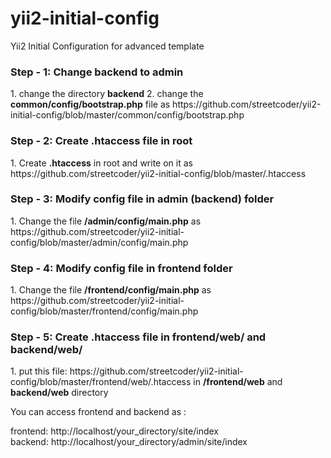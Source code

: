 # yii2-initial-config
Yii2 Initial Configuration for advanced template

<h3>Step - 1: Change backend to admin</h3>
1. change the directory <strong>backend</strong>
2. change the <strong>common/config/bootstrap.php</strong> file as https://github.com/streetcoder/yii2-initial-config/blob/master/common/config/bootstrap.php

<h3>Step - 2: Create .htaccess file in root</h3>
1. Create <strong>.htaccess</strong> in root and write on it as https://github.com/streetcoder/yii2-initial-config/blob/master/.htaccess

<h3>Step - 3: Modify config file in admin (backend) folder</h3>
1. Change the file <strong>/admin/config/main.php</strong> as https://github.com/streetcoder/yii2-initial-config/blob/master/admin/config/main.php

<h3>Step - 4: Modify config file in frontend folder</h3>
1. Change the file <strong>/frontend/config/main.php</strong> as https://github.com/streetcoder/yii2-initial-config/blob/master/frontend/config/main.php

<h3>Step - 5: Create .htaccess file in frontend/web/ and backend/web/</h3>
1. put this file: https://github.com/streetcoder/yii2-initial-config/blob/master/frontend/web/.htaccess in <strong>/frontend/web</strong> and <strong>backend/web</strong> directory

You can access frontend and backend as :

frontend: http://localhost/your_directory/site/index <br />
backend: http://localhost/your_directory/admin/site/index

